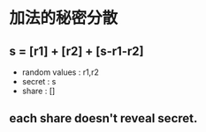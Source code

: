 # 加法的秘密分散

## s = [r1] + [r2] + [s-r1-r2]

- random values : r1,r2
- secret : s
- share : []

## each share doesn't reveal secret.
